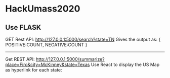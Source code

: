 # HackUmass2020


Use FLASK
--------------------------------------
GET Rest API: http://127.0.0.1:5000/search?state=TN
Gives the output as:
{
  POSITIVE:COUNT,
  NEGATIVE:COUNT
}

---------------------------------------
Get REST API: 
http://127.0.0.1:5000/summarize?place=Firo&city=McKinney&state=Texas
Use React to display the US Map as hyperlink for each state:
